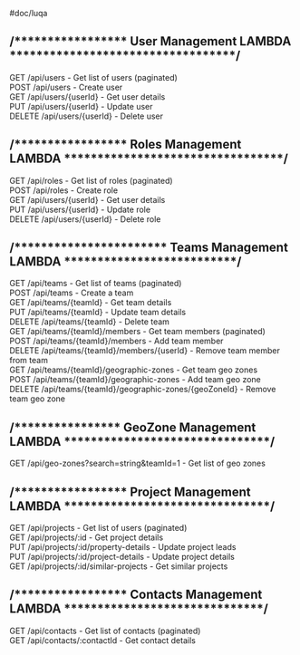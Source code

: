 #doc/luqa

## /***************** User Management LAMBDA **********************************/  
GET /api/users - Get list of users (paginated)  
POST /api/users - Create user  
GET /api/users/{userId} - Get user details  
PUT /api/users/{userId} - Update user  
DELETE /api/users/{userId} - Delete user  
  
## /***************** Roles Management LAMBDA *********************************/  

GET /api/roles - Get list of roles (paginated)  
POST /api/roles - Create role  
GET /api/users/{userId} - Get user details  
PUT /api/users/{userId} - Update role  
DELETE /api/users/{userId} - Delete role  
  
## /*********************** Teams Management LAMBDA **************************/  

GET /api/teams - Get list of teams (paginated)  
POST /api/teams - Create a team  
GET /api/teams/{teamId} - Get team details  
PUT /api/teams/{teamId} - Update team details  
DELETE /api/teams/{teamId} - Delete team  
GET /api/teams/{teamId}/members - Get team members (paginated)  
POST /api/teams/{teamId}/members - Add team member  
DELETE /api/teams/{teamId}/members/{userId} - Remove team member from team  
GET /api/teams/{teamId}/geographic-zones - Get team geo zones  
POST /api/teams/{teamId}/geographic-zones - Add team geo zone  
DELETE /api/teams/{teamId}/geographic-zones/{geoZoneId} - Remove team geo zone  
  
## /**************** GeoZone Management LAMBDA *******************************/  
GET /api/geo-zones?search=string&teamId=1 - Get list of geo zones  
  
## /***************** Project Management LAMBDA *******************************/  
GET /api/projects - Get list of users (paginated)  
GET /api/projects/:id - Get project details  
PUT /api/projects/:id/property-details - Update project leads  
PUT /api/projects/:id/project-details - Update project details  
GET /api/projects/:id/similar-projects - Get similar projects  
  
## /***************** Contacts Management LAMBDA ******************************/  
GET /api/contacts - Get list of contacts (paginated)  
GET /api/contacts/:contactId - Get contact details

